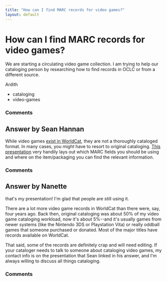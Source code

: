 ```yaml
---
title: "How can I find MARC records for video games?"
layout: default
---
```

How can I find MARC records for video games?
=====================
We are starting a circulating video game collection. I am trying to help
our cataloging person by researching how to find records in OCLC or from
a different source.

Ardith

<ul class="tags"><li class="tag">cataloging</li><li class="tag">video-games</li></ul>

### Comments ###


Answer by Sean Hannan
----------------
While video games [exist in
WorldCat](http://www.worldcat.org/search?q=au%3ANintendo+of+America+Inc.&fq=%28%28%28x0%3Agame-%29OR%28x0%3Agame+x4%3Adigital%29%29%29+%3E+ln%3Aeng&dblist=638&fc=ap%3a_25&qt=show_more_ap%3A&cookie),
they are not a thoroughly cataloged format. In many cases, you might
have to resort to original cataloging. [This
presentation](http://www.slideshare.net/nanettedonohue/cataloging-the-weird-stuff)
very handily lays out which MARC fields you should be using and where on
the item/packaging you can find the relevant information.

### Comments ###

Answer by Nanette
----------------
that's my presentation! I'm glad that people are still using it.

There are a lot more video game records in WorldCat than there were,
say, four years ago. Back then, original cataloging was about 50% of my
video game cataloging workload, now it's about 5%--and it's usually
games from newer systems (like the Nintendo 3DS or Playstation Vita) or
really oddball games that someone purchased or donated. Most of the
major titles have records available on WorldCat.

That said, some of the records are definitely crap and will need
editing. If your cataloger needs to talk to someone about cataloging
video games, my contact info is on the presentation that Sean linked in
his answer, and I'm always willing to discuss all things cataloging.

### Comments ###

